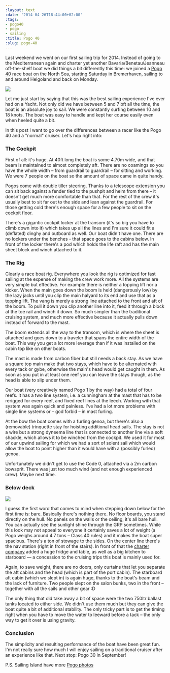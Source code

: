 ```yaml
---
:layout: text
:date: '2014-04-26T18:44:00+02:00'
:tags:
- pogo40
- pogo
- sailing
:title: Pogo 40
:slug: pogo-40
---
```

Last weekend we went on our first sailing trip for 2014. Instead of going to the Mediterranean again and charter yet another Bavaria/Benetau/Jeanneau off-the-shelf boat we did things a bit differently this time: we joined a [Pogo 40](http://www.pogostructures.com/en/structures/the-early-designs/pogo-40/) race boat on the North Sea, starting Saturday in Bremerhaven, sailing to and around Helgoland and back on Monday.

![](https://31.media.tumblr.com/410b5da250f5daacf2f0d11ccc35edd1/tumblr_inline_n4nd9gOKeN1qcydz0.jpg)

Let me just start by saying that this was the best sailing experience I've ever had on a Yacht. Not only did we have between 5 and 7 bft all the time, the boat is an absolute joy to sail. We were constantly surfing between 10 and 18 knots. The boat was easy to handle and kept her course easily even when heeled quite a bit.

In this post I want to go over the differences between a racer like the Pogo 40 and a "normal" cruiser. Let's hop right into:

### The Cockpit

First of all: it's huge. At 40ft long the boat is some 4.70m wide, and that beam is maintained to almost completely aft. There are no coamings so you have the whole width – from guardrail to guardrail – for sitting and working. We were 7 people on the boat so the amount of space  came in quite handy.

Pogos come with double tiller steering. Thanks to a telescope extension you can sit back against a fender tied to the pushpit and helm from there – it doesn't get much more comfortable than that. For the rest of the crew it's usually best to sit far out to the side and lean against the guardrail. For those getting cold there's enough space for a few people to sit on the cockpit floor.

There's a gigantic cockpit locker at the transom (it's so big you have to climb down into it) which takes up all the lines and I'm sure it could fit a (deflated) dinghy and outboard as well. Our boat didn't have one. There are no lockers under the benches - that space goes to the cabins below. In front of the locker there's a pod which holds the life raft and has the main sheet block and winch attached to it.

### The Rig

Clearly a race boat rig. Everywhere you look the rig is optimized for fast sailing at the expense of making the crew work more. All the systems are very simple but effective. For example there is neither a topping lift nor a kicker. When the main goes down the boom is held (dangerously low) by the lazy jacks until you clip the main halyard to its end and use that as a topping lift. The vang is merely a strong line attached to the front and aft of the boom. To pull it down you clip another line into it, feed it through a block at the toe rail and winch it down. So much simpler than the traditional cruising system, and much more effective because it actually pulls down instead of forward to the mast.

The boom extends all the way to the transom, which is where the sheet is attached and goes down to a traveler that spans the entire width of the boat. This way you get a lot more leverage than if it was installed on the cabin top like on other boats.

The mast is made from carbon fiber but still needs a back stay. As we have a square top main make that two stays, which have to be alternated with every tack or gybe, otherwise the main's head would get caught in them. As soon as you put in at least one reef you can leave the stays though, as the head is able to slip under them. 

Our boat (very creatively named Pogo 1 by the way) had a total of four reefs. It has a two line system, i.e. a cunningham at the mast that has to be rerigged for every reef, and fixed reef lines at the leech. Working with that system was again quick and painless. I've had a lot more problems with single line systems or – god forbid – in mast furling.

At the bow the boat comes with a furling genoa, but there's also a (removable) trinquette stay for hoisting additional head sails. The stay is not a wire but a strong dyneema line that is connected to another line via a soft shackle, which allows it to be winched from the cockpit. We used it for most of our upwind sailing for which we had a sort of solent sail which would allow the boat to point higher than it would have with a (possibly furled) genoa.

Unfortunately we didn't get to use the Code 0, attached via a 2m carbon bowsprit. There was just too much wind (and not enough experienced crew). Maybe next time.

### Below deck

![](https://31.media.tumblr.com/a863e4dea9f06f73ff7ad2de5f5e382e/tumblr_inline_n4p4heOAlK1qcydz0.jpg)

I guess the first word that comes to mind when stepping down below for the first time is: bare. Basically there's nothing there. No floor boards, you stand directly on the hull. No panels on the walls or the ceiling, it's all bare hull. You can actually see the sunlight shine through the GRP sometimes. While this look may not appeal to everyone it certainly saves a lot of weight (a Pogo weighs around 4.7 tons – Class 40 rules) and it makes the boat super spacious. There's a ton of stowage to the sides. On the center line there's the nav station (right in front of the stairs). In front of that the [charter company](http://sailingisland.de) added a huge fridge and table, as well as a big kitchen to starboard — a concession to the cruising trips this boat is mainly used for.

Again, to save weight, there are no doors, only curtains that let you separate the aft cabins and the head (which is part of the port cabin). The starboard aft cabin (which we slept in) is again huge, thanks to the boat's beam and the lack of furniture. Two people slept on the salon bunks, two in the front – together with all the sails and other gear :D

The only thing that did take away a bit of space were the two 750ltr ballast tanks located to either side. We didn't use them much but they can give the boat quite a bit of additional stability. The only tricky part is to get the timing right when you have to move the water to leeward before a tack – the only way to get it over is using gravity.

### Conclusion

The simplicity and resulting performance of the boat have been great fun. I'm not really sure how much I will enjoy sailing on a traditional cruiser after an experience like that. Next stop: Pogo 30 in September!

P.S. Sailing Island have more [Pogo photos](https://www.facebook.com/sailingisland/photos_albums)
